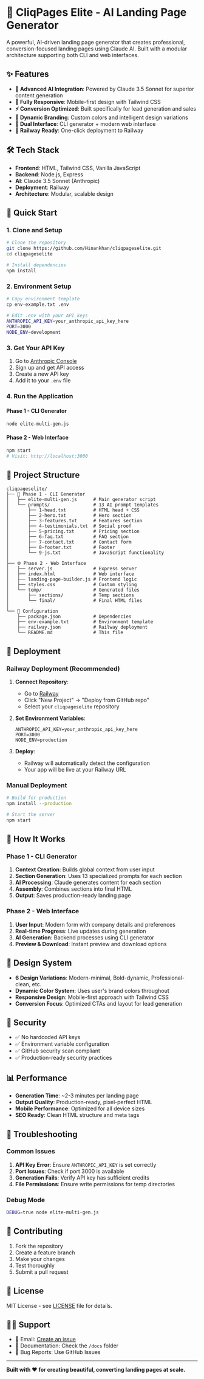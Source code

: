 # 🚀 CliqPages Elite - AI Landing Page Generator

A powerful, AI-driven landing page generator that creates professional, conversion-focused landing pages using Claude AI. Built with a modular architecture supporting both CLI and web interfaces.

## ✨ Features

- **🤖 Advanced AI Integration**: Powered by Claude 3.5 Sonnet for superior content generation
- **📱 Fully Responsive**: Mobile-first design with Tailwind CSS
- **⚡ Conversion Optimized**: Built specifically for lead generation and sales
- **🎨 Dynamic Branding**: Custom colors and intelligent design variations
- **🔧 Dual Interface**: CLI generator + modern web interface
- **🚀 Railway Ready**: One-click deployment to Railway

## 🛠️ Tech Stack

- **Frontend**: HTML, Tailwind CSS, Vanilla JavaScript
- **Backend**: Node.js, Express
- **AI**: Claude 3.5 Sonnet (Anthropic)
- **Deployment**: Railway
- **Architecture**: Modular, scalable design

## 🚀 Quick Start

### 1. Clone and Setup

```bash
# Clone the repository
git clone https://github.com/Hinankhan/cliqpageselite.git
cd cliqpageselite

# Install dependencies
npm install
```

### 2. Environment Setup

```bash
# Copy environment template
cp env-example.txt .env

# Edit .env with your API keys
ANTHROPIC_API_KEY=your_anthropic_api_key_here
PORT=3000
NODE_ENV=development
```

### 3. Get Your API Key

1. Go to [Anthropic Console](https://console.anthropic.com/)
2. Sign up and get API access
3. Create a new API key
4. Add it to your `.env` file

### 4. Run the Application

#### Phase 1 - CLI Generator
```bash
node elite-multi-gen.js
```

#### Phase 2 - Web Interface
```bash
npm start
# Visit: http://localhost:3000
```

## 📁 Project Structure

```
cliqpageselite/
├── 🎯 Phase 1 - CLI Generator
│   ├── elite-multi-gen.js      # Main generator script
│   └── prompts/                # 13 AI prompt templates
│       ├── 1-head.txt          # HTML head + CSS
│       ├── 2-hero.txt          # Hero section
│       ├── 3-features.txt      # Features section
│       ├── 4-testimonials.txt  # Social proof
│       ├── 5-pricing.txt       # Pricing section
│       ├── 6-faq.txt           # FAQ section
│       ├── 7-contact.txt       # Contact form
│       ├── 8-footer.txt        # Footer
│       └── 9-js.txt            # JavaScript functionality
│
├── 🌐 Phase 2 - Web Interface
│   ├── server.js               # Express server
│   ├── index.html              # Web interface
│   ├── landing-page-builder.js # Frontend logic
│   ├── styles.css              # Custom styling
│   └── temp/                   # Generated files
│       ├── sections/           # Temp sections
│       └── final/              # Final HTML files
│
└── 🔧 Configuration
    ├── package.json            # Dependencies
    ├── env-example.txt         # Environment template
    ├── railway.json            # Railway deployment
    └── README.md               # This file
```

## 🚀 Deployment

### Railway Deployment (Recommended)

1. **Connect Repository**:
   - Go to [Railway](https://railway.app)
   - Click "New Project" → "Deploy from GitHub repo"
   - Select your `cliqpageselite` repository

2. **Set Environment Variables**:
   ```
   ANTHROPIC_API_KEY=your_anthropic_api_key_here
   PORT=3000
   NODE_ENV=production
   ```

3. **Deploy**:
   - Railway will automatically detect the configuration
   - Your app will be live at your Railway URL

### Manual Deployment

```bash
# Build for production
npm install --production

# Start the server
npm start
```

## 🎯 How It Works

### Phase 1 - CLI Generator
1. **Context Creation**: Builds global context from user input
2. **Section Generation**: Uses 13 specialized prompts for each section
3. **AI Processing**: Claude generates content for each section
4. **Assembly**: Combines sections into final HTML
5. **Output**: Saves production-ready landing page

### Phase 2 - Web Interface
1. **User Input**: Modern form with company details and preferences
2. **Real-time Progress**: Live updates during generation
3. **AI Generation**: Backend processes using CLI generator
4. **Preview & Download**: Instant preview and download options

## 🎨 Design System

- **6 Design Variations**: Modern-minimal, Bold-dynamic, Professional-clean, etc.
- **Dynamic Color System**: Uses user's brand colors throughout
- **Responsive Design**: Mobile-first approach with Tailwind CSS
- **Conversion Focus**: Optimized CTAs and layout for lead generation

## 🔐 Security

- ✅ No hardcoded API keys
- ✅ Environment variable configuration
- ✅ GitHub security scan compliant
- ✅ Production-ready security practices

## 📊 Performance

- **Generation Time**: ~2-3 minutes per landing page
- **Output Quality**: Production-ready, pixel-perfect HTML
- **Mobile Performance**: Optimized for all device sizes
- **SEO Ready**: Clean HTML structure and meta tags

## 🐛 Troubleshooting

### Common Issues

1. **API Key Error**: Ensure `ANTHROPIC_API_KEY` is set correctly
2. **Port Issues**: Check if port 3000 is available
3. **Generation Fails**: Verify API key has sufficient credits
4. **File Permissions**: Ensure write permissions for temp directories

### Debug Mode

```bash
DEBUG=true node elite-multi-gen.js
```

## 🤝 Contributing

1. Fork the repository
2. Create a feature branch
3. Make your changes
4. Test thoroughly
5. Submit a pull request

## 📄 License

MIT License - see [LICENSE](LICENSE) file for details.

## 🙋‍♂️ Support

- 📧 Email: [Create an issue](https://github.com/Hinankhan/cliqpageselite/issues)
- 📖 Documentation: Check the `/docs` folder
- 🐛 Bug Reports: Use GitHub Issues

---

**Built with ❤️ for creating beautiful, converting landing pages at scale.** 